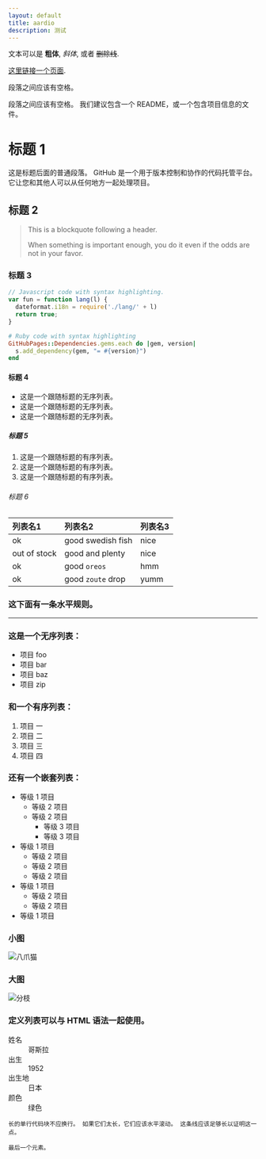 ```yaml
---
layout: default
title: aardio
description: 测试
---
```


文本可以是 **粗体**, _斜体_, 或者 ~~删除线~~.

[这里链接一个页面](./another-page.html).

段落之间应该有空格。

段落之间应该有空格。 我们建议包含一个 README，或一个包含项目信息的文件。

# 标题 1

这是标题后面的普通段落。 GitHub 是一个用于版本控制和协作的代码托管平台。 它让您和其他人可以从任何地方一起处理项目。

## 标题 2

> This is a blockquote following a header.
>
> When something is important enough, you do it even if the odds are not in your favor.

### 标题 3

```js
// Javascript code with syntax highlighting.
var fun = function lang(l) {
  dateformat.i18n = require('./lang/' + l)
  return true;
}
```

```ruby
# Ruby code with syntax highlighting
GitHubPages::Dependencies.gems.each do |gem, version|
  s.add_dependency(gem, "= #{version}")
end
```

#### 标题 4

* 这是一个跟随标题的无序列表。
* 这是一个跟随标题的无序列表。
* 这是一个跟随标题的无序列表。

##### 标题 5

1.  这是一个跟随标题的有序列表。
2.  这是一个跟随标题的有序列表。
3.  这是一个跟随标题的有序列表。

###### 标题 6

| 列表名1        | 列表名2          | 列表名3 |
|:-------------|:------------------|:------|
| ok           | good swedish fish | nice  |
| out of stock | good and plenty   | nice  |
| ok           | good `oreos`      | hmm   |
| ok           | good `zoute` drop | yumm  |

### 这下面有一条水平规则。

* * *

### 这是一个无序列表：

*   项目 foo
*   项目 bar
*   项目 baz
*   项目 zip

### 和一个有序列表：

1.  项目 一
1.  项目 二
1.  项目 三
1.  项目 四

### 还有一个嵌套列表：

- 等级 1 项目
  - 等级 2 项目
  - 等级 2 项目
    - 等级 3 项目
    - 等级 3 项目
- 等级 1 项目
  - 等级 2 项目
  - 等级 2 项目
  - 等级 2 项目
- 等级 1 项目
  - 等级 2 项目
  - 等级 2 项目
- 等级 1 项目

### 小图

![八爪猫](https://github.githubassets.com/images/icons/emoji/octocat.png)

### 大图

![分枝](https://guides.github.com/activities/hello-world/branching.png)


### 定义列表可以与 HTML 语法一起使用。

<dl>
<dt>姓名</dt>
<dd>哥斯拉</dd>
<dt>出生</dt>
<dd>1952</dd>
<dt>出生地</dt>
<dd>日本</dd>
<dt>颜色</dt>
<dd>绿色</dd>
</dl>

```
长的单行代码块不应换行。 如果它们太长，它们应该水平滚动。 这条线应该足够长以证明这一点。
```

```
最后一个元素。
```
